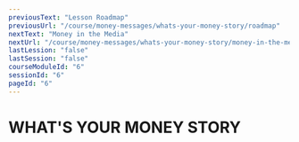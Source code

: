 ```yaml
---
previousText: "Lesson Roadmap"
previousUrl: "/course/money-messages/whats-your-money-story/roadmap"
nextText: "Money in the Media"
nextUrl: "/course/money-messages/whats-your-money-story/money-in-the-media"
lastLession: "false"
lastSession: "false"
courseModuleId: "6"
sessionId: "6"
pageId: "6"
---
```



# WHAT'S YOUR MONEY STORY

<sparkle-video-player src="./animation/m1l1.mp4" />

<!-- [![Watch the video](./animation/m1l1.png)](./animation/m1l1.mp4) -->
<!-- <iframe  src="./animation/m1l1.mp4" frameborder="0" allowfullscreen style="overflow:hidden;height:100%;width:100%" height="500" width="100%"></iframe> -->
<!-- <video muted autoplay id="video1" width="350px" height="195px" class="img" controls><source src="./animation/m1l1.mp4" type='video/mp4' /></video> -->
<!-- <sparkle-video-player src="./animation/m1l1.js" composition="4ED0DA6321935945901B9E722BAF61D7"> -->
